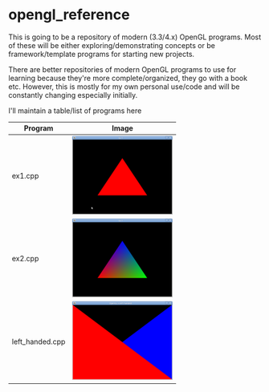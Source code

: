 opengl_reference
================

This is going to be a repository of modern (3.3/4.x) OpenGL programs.
Most of these will be either exploring/demonstrating concepts or
be framework/template programs for starting new projects.

There are better repositories of modern OpenGL programs to
use for learning because they're more complete/organized,
they go with a book etc.  However, this is mostly for my own
personal use/code and will be constantly changing especially
initially.


I'll maintain a table/list of programs here

| Program | Image |
| --- | --- |
| ex1.cpp | ![ex1](./media/ex_1.png) |
| ex2.cpp | ![ex2](./media/ex_2.png) |
| left_handed.cpp | ![left_handed](./media/left_handed.png) |
